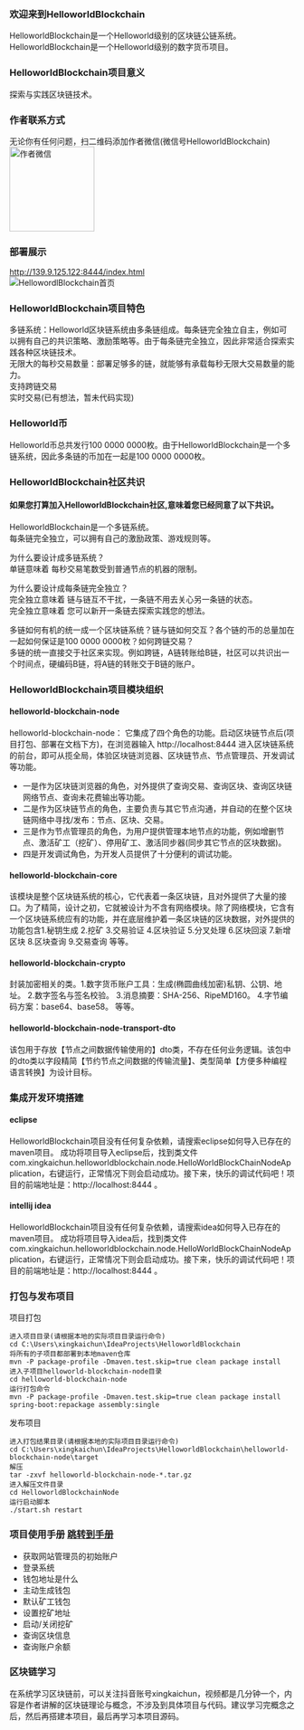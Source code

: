 ### 欢迎来到HelloworldBlockchain  
HelloworldBlockchain是一个Helloworld级别的区块链公链系统。  
HelloworldBlockchain是一个Helloworld级别的数字货币项目。  

### HelloworldBlockchain项目意义  
探索与实践区块链技术。   

### 作者联系方式  
无论你有任何问题，扫二维码添加作者微信(微信号HelloworldBlockchain)  
<img alt="作者微信" width="150" height="150" src="http://139.9.125.122:8444/document/image/Wechat_HelloworldBlockchain.jpg"/>  

### 部署展示  
http://139.9.125.122:8444/index.html  
<img alt="HellowordlBlockchain首页" src="http://139.9.125.122:8444/document/image/HelloworldBlockchainIndexPage.png"/>  

### HelloworldBlockchain项目特色
多链系统：Helloworld区块链系统由多条链组成。每条链完全独立自主，例如可以拥有自己的共识策略、激励策略等。由于每条链完全独立，因此非常适合探索实践各种区块链技术。   
无限大的每秒交易数量：部署足够多的链，就能够有承载每秒无限大交易数量的能力。   
支持跨链交易  
实时交易(已有想法，暂未代码实现)  

### Helloworld币
Helloworld币总共发行100 0000 0000枚。由于HelloworldBlockchain是一个多链系统，因此多条链的币加在一起是100 0000 0000枚。 

### HelloworldBlockchain社区共识  
#### 如果您打算加入HelloworldBlockchain社区,意味着您已经同意了以下共识。      
HelloworldBlockchain是一个多链系统。  
每条链完全独立，可以拥有自己的激励政策、游戏规则等。  

为什么要设计成多链系统？  
单链意味着 每秒交易笔数受到普通节点的机器的限制。  

为什么要设计成每条链完全独立？  
完全独立意味着 链与链互不干扰，一条链不用去关心另一条链的状态。  
完全独立意味着 您可以新开一条链去探索实践您的想法。  

多链如何有机的统一成一个区块链系统？链与链如何交互？各个链的币的总量加在一起如何保证是100 0000 0000枚？如何跨链交易？  
多链的统一直接交于社区来实现。例如跨链，A链转账给B链，社区可以共识出一个时间点，硬编码B链，将A链的转账交于B链的账户。  

### HelloworldBlockchain项目模块组织  
#### helloworld-blockchain-node  
helloworld-blockchain-node： 它集成了四个角色的功能。启动区块链节点后(项目打包、部署在文档下方)，在浏览器输入 http://localhost:8444 进入区块链系统的前台，即可从揽全局，体验区块链浏览器、区块链节点、节点管理员、开发调试等功能。  
* 一是作为区块链浏览器的角色，对外提供了查询交易、查询区块、查询区块链网络节点、查询未花费输出等功能。  
* 二是作为区块链节点的角色，主要负责与其它节点沟通，并自动的在整个区块链网络中寻找/发布：节点、区块、交易。  
* 三是作为节点管理员的角色，为用户提供管理本地节点的功能，例如增删节点、激活矿工（挖矿）、停用矿工、激活同步器(同步其它节点的区块数据)。  
* 四是开发调试角色，为开发人员提供了十分便利的调试功能。  

#### helloworld-blockchain-core  
该模块是整个区块链系统的核心，它代表着一条区块链，且对外提供了大量的接口。为了精简，设计之初，它就被设计为不含有网络模块。除了网络模块，它含有一个区块链系统应有的功能，并在底层维护着一条区块链的区块数据，对外提供的功能包含1.秘钥生成 2.挖矿 3.交易验证 4.区块验证 5.分叉处理 6.区块回滚 7.新增区块 8.区块查询 9.交易查询 等等。

#### helloworld-blockchain-crypto  
封装加密相关的类。1.数字货币账户工具：生成(椭圆曲线加密)私钥、公钥、地址。 2.数字签名与签名校验。 3.消息摘要：SHA-256、RipeMD160。 4.字节编码方案：base64、base58。 等等。

#### helloworld-blockchain-node-transport-dto  
该包用于存放【节点之间数据传输使用的】dto类，不存在任何业务逻辑。该包中的dto类以字段精简【节约节点之间数据的传输流量】、类型简单【方便多种编程语言转换】为设计目标。 

### 集成开发环境搭建 
#### eclipse  
HelloworldBlockchain项目没有任何复杂依赖，请搜索eclipse如何导入已存在的maven项目。 
成功将项目导入eclipse后，找到类文件com.xingkaichun.helloworldblockchain.node.HelloWorldBlockChainNodeApplication，右键运行，正常情况下则会启动成功。接下来，快乐的调试代码吧！项目的前端地址是：http://localhost:8444 。 

#### intellij idea   
HelloworldBlockchain项目没有任何复杂依赖，请搜索idea如何导入已存在的maven项目。 
成功将项目导入idea后，找到类文件com.xingkaichun.helloworldblockchain.node.HelloWorldBlockChainNodeApplication，右键运行，正常情况下则会启动成功。接下来，快乐的调试代码吧！项目的前端地址是：http://localhost:8444 。 

### 打包与发布项目  
项目打包
```  
进入项目目录(请根据本地的实际项目目录运行命令)  
cd C:\Users\xingkaichun\IdeaProjects\HelloworldBlockchain   
将所有的子项目都部署到本地maven仓库  
mvn -P package-profile -Dmaven.test.skip=true clean package install  
进入子项目helloworld-blockchain-node目录  
cd helloworld-blockchain-node  
运行打包命令  
mvn -P package-profile -Dmaven.test.skip=true clean package install spring-boot:repackage assembly:single  
```  
发布项目
```  
进入打包结果目录(请根据本地的实际项目目录运行命令)  
cd C:\Users\xingkaichun\IdeaProjects\HelloworldBlockchain\helloworld-blockchain-node\target  
解压  
tar -zxvf helloworld-blockchain-node-*.tar.gz  
进入解压文件目录  
cd HelloworldBlockchainNode  
运行启动脚本  
./start.sh restart  
```  

### 项目使用手册 [跳转到手册](http://139.9.125.122:8444/document/index.html)    
* 获取网站管理员的初始账户
* 登录系统
* 钱包地址是什么
* 主动生成钱包
* 默认矿工钱包
* 设置挖矿地址
* 启动/关闭挖矿  
* 查询区块信息  
* 查询账户余额

### 区块链学习
在系统学习区块链前，可以关注抖音账号xingkaichun，视频都是几分钟一个，内容是作者讲解的区块链理论与概念，不涉及到具体项目与代码。建议学习完概念之后，然后再搭建本项目，最后再学习本项目源码。

